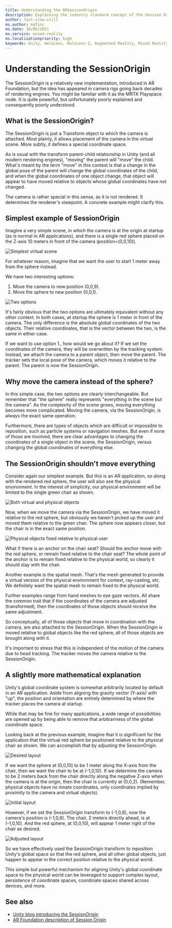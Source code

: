 ```yaml
---
title: Understanding the ARSessionOrigin
description: Explaining the industry standard concept of the Session Origin in plain terms.
author: fast-slow-still
ms.author: mafinc
ms.date: 10/06/2021
ms.service: mixed-reality
ms.localizationpriority: high
keywords: Unity, HoloLens, HoloLens 2, Augmented Reality, Mixed Reality, ARCore, ARKit, development, MRTK
---
```


# Understanding the SessionOrigin

The SessionOrigin is a relatively new implementation, introduced in AR Foundation, but the idea has appeared in camera rigs going back decades of rendering engines. You might be familiar with it as the MRTK Playspace node. It is quite powerful, but unfortunately poorly explained and consequently poorly understood.

## What is the SessionOrigin?

The SessionOrigin is just a Transform object to which the camera is attached. Most plainly, it allows placement of the camera in the virtual scene. More subtly, it defines a special coordinate space.

As is usual with the transform parent-child relationship in Unity (and all modern rendering engines), "moving" the parent will "move" the child. What's meant by the term "move" in this context is that a change in the global pose of the parent will change the global coordinates of the child, and when the global coordinates of one object change, that object will appear to have moved relative to objects whose global coordinates have not changed.

The camera is rather special in this sense, as it is not rendered. It determines the renderer's viewpoint. A concrete example might clarify this.

## Simplest example of SessionOrigin

Imagine a very simple scene, in which the camera is at the origin at startup (as is normal in AR applications), and there is a single red sphere placed on the Z-axis 10 meters in front of the camera (position=(0,0,10)).

![Simplest virtual scene](../../../Images/SessionOrigin/00_SimpleScene.png)

For whatever reason, imagine that we want the user to start 1 meter away from the sphere instead.

We have two interesting options:

1. Move the camera to new position (0,0,9).
2. Move the sphere to new position (0,0,1).

![Two options](../../../Images/SessionOrigin/01_Options.png)

It's fairly obvious that the two options are ultimately equivalent without any other context. In both cases, at startup the sphere is 1 meter in front of the camera. The only difference is the absolute global coordinates of the two objects. Their relative coordinates, that is the vector between the two, is the same in either case.

If we want to use option 1., how would we go about it? If we set the coordinates of the camera, they will be overwritten by the tracking system. Instead, we attach the camera to a parent object, then move the parent. The tracker sets the local pose of the camera, which moves it relative to the parent. The parent is now the SessionOrigin.

## Why move the camera instead of the sphere?

In this simple case, the two options are clearly interchangeable. But remember that "the sphere" really represents "everything in the scene but the camera". As the complexity of the scene grows, moving everything becomes more complicated. Moving the camera, via the SessionOrigin, is always the exact same operation.

Furthermore, there are types of objects which are difficult or impossible to reposition, such as particle systems or navigation meshes. But even if none of those are involved, there are clear advantages to changing the coordinates of a single object in the scene, the SessionOrigin, versus changing the global coordinates of everything else.

## The SessionOrigin shouldn't move everything

Consider again our simplest example. But this is an AR application, so along with the rendered red sphere, the user will also see the physical environment. In the interest of simplicity, our physical environment will be limited to the single green chair as shown.

![Both virtual and physical objects](../../../Images/SessionOrigin/02_MixedReality.png)

Now, when we move the camera via the SessionOrigin, we have moved it relative to the red sphere, but obviously we haven't picked up the user and moved them relative to the green chair. The sphere now appears closer, but the chair is in the exact same position.

![Physical objects fixed relative to physical user](../../../Images/SessionOrigin/03_RepositionCoords.png)

What if there is an anchor on the chair seat? Should the anchor move with the red sphere, or remain fixed relative to the chair seat? The whole point of the anchor is to remain fixed relative to the physical world, so clearly it should stay with the chair.

Another example is the spatial mesh. That's the mesh generated to provide a virtual version of the physical environment for context, ray-casting, etc. We definitely want the spatial mesh to remain fixed to the physical world.

Further examples range from hand meshes to eye gaze vectors. All share the common trait that if the coordinates of the camera are adjusted (transformed), then the coordinates of those objects should receive the same adjustment.

So conceptually, all of those objects that move in coordination with the camera, are also attached to the SessionOrigin. When the SessionOrigin is moved relative to global objects like the red sphere, all of those objects are brought along with it.

It's important to stress that this is independent of the motion of the camera due to head tracking. The tracker moves the camera relative to the SessionOrigin.

## A slightly more mathematical explanation

Unity's global coordinate system is somewhat arbitrarily located by default in an AR application. Aside from aligning the gravity vector (Y-axis) with "up", the position and orientation are entirely determined by where the tracker places the camera at startup.

While that may be fine for many applications, a wide range of possibilities are opened up by being able to remove that arbitrariness of the global coordinate space.

Looking back at the previous example, imagine that it is significant for the application that the virtual red sphere be positioned relative to the physical chair as shown. We can accomplish that by adjusting the SessionOrigin.

![Desired layout](../../../Images/SessionOrigin/04_Goal.png)

If we want the sphere at (0,0,10) to be 1 meter along the X-axis from the chair, then we want the chair to be at (-1,0,10). If we determine the camera to be 2 meters back from the chair directly along the negative Z-axis when the camera is at the origin, then the chair is currently at (0,0,2). (Remember, physical objects have no innate coordinates, only coordinates implied by proximity to the camera and virtual objects).

![Initial layout](../../../Images/SessionOrigin/05_Initial.png)

However, if we set the SessionOrigin transform to (-1,0,8), now the camera's position is (-1,0,8). The chair, 2 meters directly ahead, is at (-1,0,10). And the red sphere, at (0,0,10), will appear 1 meter right of the chair as desired.

![Adjusted layout](../../../Images/SessionOrigin/06_Adjusted.png)

So we have effectively used the SessionOrigin transform to reposition Unity's global space so that the red sphere, and all other global objects, just happen to appear in the correct position relative to the physical world.

This simple but powerful mechanism for aligning Unity's global coordinate space to the physical world can be leveraged to support complex layout, persistence of coordinate spaces, coordinate spaces shared across devices, and more.

## See also

* [Unity blog introducing the SessionOrigin](https://forum.unity.com/threads/scaling-with-arfoundation.543953/)
* [AR Foundation description of Session Origin](https://docs.unity3d.com/Packages/com.unity.xr.arfoundation@4.1/manual/index.html#ar-session-origin)

